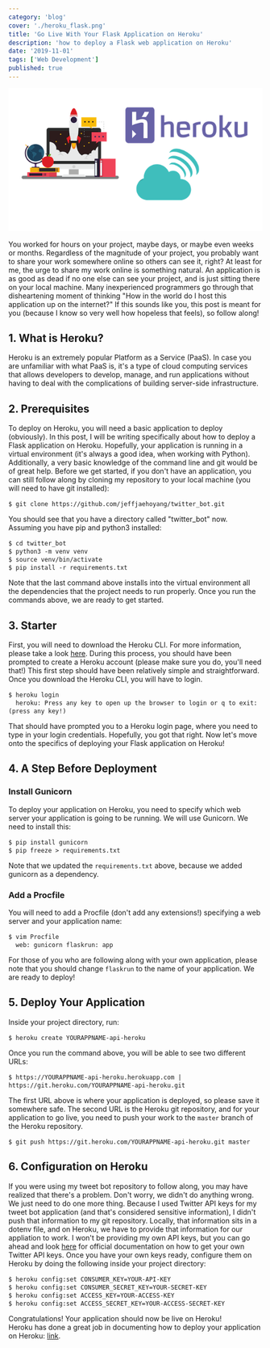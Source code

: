 ```yaml
---
category: 'blog'
cover: './heroku_flask.png'
title: 'Go Live With Your Flask Application on Heroku'
description: 'how to deploy a Flask web application on Heroku'
date: '2019-11-01'
tags: ['Web Development']
published: true
---
```


![Blog Post Thumbnail](./heroku_flask.png)

You worked for hours on your project, maybe days, or maybe even weeks or months. Regardless of the magnitude of your project, you probably want to share your work somewhere online so others can see it, right? At least for me, the urge to share my work online is something natural. An application is as good as dead if no one else can see your project, and is just sitting there on your local machine. Many inexperienced programmers go through that disheartening moment of thinking "How in the world do I host this application up on the internet?" If this sounds like you, this post is meant for you (because I know so very well how hopeless that feels), so follow along!  

## 1. What is Heroku? 
Heroku is an extremely popular Platform as a Service (PaaS). In case you are unfamiliar with what PaaS is, it's a type of cloud computing services that allows developers to develop, manage, and run applications without having to deal with the complications of building server-side infrastructure.   

## 2. Prerequisites
To deploy on Heroku, you will need a basic application to deploy (obviously). In this post, I will be writing specifically about how to deploy a Flask application on Heroku. Hopefully, your application is running in a virtual environment (it's always a good idea, when working with Python). Additionally, a very basic knowledge of the command line and git would be of great help. Before we get started, if you don't have an application, you can still follow along by cloning my repository to your local machine (you will need to have git installed):  

```console
$ git clone https://github.com/jeffjaehoyang/twitter_bot.git 
```

You should see that you have a directory called "twitter_bot" now. Assuming you have pip and python3 installed:  

```console
$ cd twitter_bot
$ python3 -m venv venv
$ source venv/bin/activate
$ pip install -r requirements.txt
```

Note that the last command above installs into the virtual environment all the dependencies that the project needs to run properly. Once you run the commands above, we are ready to get started.  

## 3. Starter
First, you will need to download the Heroku CLI. For more information, please take a look [here](https://devcenter.heroku.com/articles/heroku-cli#download-and-install). During this process, you should have been prompted to create a Heroku account (please make sure you do, you'll need that!) This first step should have been relatively simple and straightforward. Once you download the Heroku CLI, you will have to login.  

```console
$ heroku login
  heroku: Press any key to open up the browser to login or q to exit: (press any key!)
```

That should have prompted you to a Heroku login page, where you need to type in your login credentials. Hopefully, you got that right. Now let's move onto the specifics of deploying your Flask application on Heroku!  

## 4. A Step Before Deployment
### Install Gunicorn 
To deploy your application on Heroku, you need to specify which web server your application is going to be running. We will use Gunicorn. We need to install this: 
```console
$ pip install gunicorn
$ pip freeze > requirements.txt
```

Note that we updated the `requirements.txt` above, because we added gunicorn as a dependency.  

### Add a Procfile
You will need to add a Procfile (don't add any extensions!) specifying a web server and your application name:  

```console
$ vim Procfile
  web: gunicorn flaskrun: app
```

For those of you who are following along with your own application, please note that you should change `flaskrun` to the name of your application. We are ready to deploy!  

## 5. Deploy Your Application
Inside your project directory, run:  

```console
$ heroku create YOURAPPNAME-api-heroku
```

Once you run the command above, you will be able to see two different URLs:  

```console
$ https://YOURAPPNAME-api-heroku.herokuapp.com | https://git.heroku.com/YOURAPPNAME-api-heroku.git
```

The first URL above is where your application is deployed, so please save it somewhere safe. The second URL is the Heroku git repository, and for your application to go live, you need to push your work to the `master` branch of the Heroku repository.  

```console
$ git push https://git.heroku.com/YOURAPPNAME-api-heroku.git master
```

## 6. Configuration on Heroku
If you were using my tweet bot repository to follow along, you may have realized that there's a problem. Don't worry, we didn't do anything wrong. We just need to do one more thing. Because I used Twitter API keys for my tweet bot application (and that's considered sensitive information), I didn't push that information to my git repository. Locally, that information sits in a dotenv file, and on Heroku, we have to provide that information for our appliation to work. I won't be providing my own API keys, but you can go ahead and look [here](https://developer.twitter.com/en/docs/basics/authentication/guides/access-tokens) for official documentation on how to get your own Twitter API keys. Once you have your own keys ready, configure them on Heroku by doing the following inside your project directory:  

```console
$ heroku config:set CONSUMER_KEY=YOUR-API-KEY
$ heroku config:set CONSUMER_SECRET_KEY=YOUR-SECRET-KEY
$ heroku config:set ACCESS_KEY=YOUR-ACCESS-KEY
$ heroku config:set ACCESS_SECRET_KEY=YOUR-ACCESS-SECRET-KEY
```

Congratulations! Your application should now be live on Heroku!  
Heroku has done a great job in documenting how to deploy your application on Heroku: [link](https://devcenter.heroku.com/articles/getting-started-with-python).